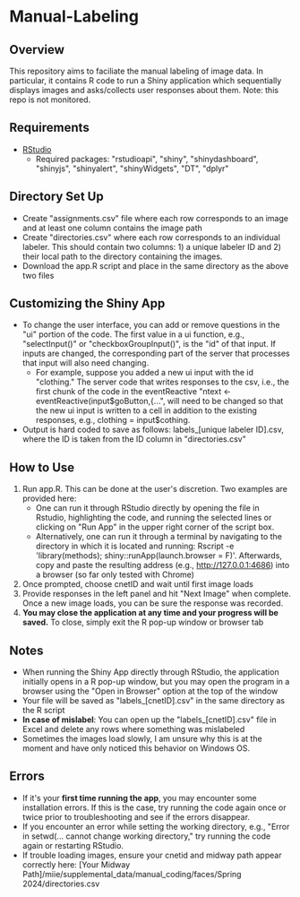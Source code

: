 # Manual-Labeling

## Overview
This repository aims to faciliate the manual labeling of image data. In particular, it contains R code to run a Shiny application which sequentially displays images and asks/collects user responses about them. Note: this repo is not monitored.

## Requirements
- [RStudio](https://posit.co/download/rstudio-desktop/)
    - Required packages: "rstudioapi", "shiny", "shinydashboard", "shinyjs", "shinyalert", "shinyWidgets", "DT", "dplyr"

## Directory Set Up 
- Create "assignments.csv" file where each row corresponds to an image and at least one column contains the image path
- Create "directories.csv" where each row corresponds to an individual labeler. This should contain two columns: 1) a unique labeler ID and 2) their local path to the directory containing the images.
- Download the app.R script and place in the same directory as the above two files

## Customizing the Shiny App
- To change the user interface, you can add or remove questions in the "ui" portion of the code. The first value in a ui function, e.g., "selectInput()" or "checkboxGroupInput()", is the "id" of that input. If inputs are changed, the corresponding part of the server that processes that input will also need changing.
    - For example, suppose you added a new ui input with the id "clothing." The server code that writes responses to the csv, i.e., the first chunk of the code in the eventReactive "ntext <- eventReactive(input$goButton,{...", will need to be changed so that the new ui input is written to a cell in addition to the existing responses, e.g., clothing = input$cothing.
- Output is hard coded to save as follows: labels_[unique labeler ID].csv, where the ID is taken from the ID column in "directories.csv"

## How to Use
1. Run app.R. This can be done at the user's discretion. Two examples are provided here:
    - One can run it through RStudio directly by opening the file in Rstudio, highlighting the code, and running the selected lines or clicking on "Run App" in the upper right corner of the script box.
    - Alternatively, one can run it through a terminal by navigating to the directory in which it is located and running: Rscript -e 'library(methods); shiny::runApp(launch.browser = F)'. Afterwards, copy and paste the resulting address (e.g., http://127.0.0.1:4686) into a browser (so far only tested with Chrome)
2. Once prompted, choose cnetID and wait until first image loads
3. Provide responses in the left panel and hit "Next Image" when complete. Once a new image loads, you can be sure the response was recorded.
4. **You may close the application at any time and your progress will be saved.** To close, simply exit the R pop-up window or browser tab

## Notes
- When running the Shiny App directly through RStudio, the application initially opens in a R pop-up window, but you may open the program in a browser using the "Open in Browser" option at the top of the window
- Your file will be saved as "labels_[cnetID].csv" in the same directory as the R script 
- **In case of mislabel**: You can open up the "labels_[cnetID].csv" file in Excel and delete any rows where something was mislabeled
- Sometimes the images load slowly, I am unsure why this is at the moment and have only noticed this behavior on Windows OS.

## Errors 
- If it's your **first time running the app**, you may encounter some installation errors. If this is the case, try running the code again once or twice prior to troubleshooting and see if the errors disappear.
- If you encounter an error while setting the working directory, e.g., "Error in setwd(... cannot change working directory," try running the code again or restarting RStudio.
- If trouble loading images, ensure your cnetid and midway path appear correctly here: \[Your Midway Path\]/miie/supplemental_data/manual_coding/faces/Spring 2024/directories.csv 

